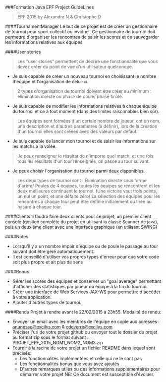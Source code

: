 ###Formation Java EPF Project GuideLines
>EPF 2015 by Alexandre N & Christophe D

####TournamentManager
Le but de ce projet est de créer un gestionnaire de tournoi pour sport collectif ou inviduel. Ce gestionnaire de tournoi doit permettre d'organiser les rencontres de saisir les scores et de sauvegarder les informations relatives aux équipes.

####User stories
>Les "user stories" permettent de décrire une fonctionnalité que vous devez créer du point de vue d'un utilisateur quelconque.

* Je suis capable de créer un nouveau tournoi en choisissant le nombre d'équipe et l'organisation de celui-ci.
>2 types d'organisation de tournoi doivent être créer au minimum : élimination directe ou phase de poule/ phase finale.

* Je suis capable de modifier les informations relatives à chaque équipe du tournoi et ce à tout moment (dans des limites raisonnables bien sûr).
>Les équipes sont formées d'un certain nombre de joueur, ont un nom, une description et d'autres paramètres (à définir), lors de la création d'un tournoi elles sont créées avec des valeurs par défaut.

* Je suis capable de lancer mon tournoi et de saisir les informations sur les matchs à la volée.
>Je peux renseigner le résultat de n'importe quel match, et une fois tous les résultats d'un tour renseignés, on passe au tour suivant.

* Je peux choisir l'organisation du tournoi parmi deux disponibles.
>Les deux types de tournoi sont : 
Élimination directe sous forme d'arbre/
Poules de 4 équipes, toutes les équipes se rencontrent et les deux meilleures continuent le tournoi. (Une victoire vaut trois points, un nul un point, et une défaite zéro)
La sélection des équipes pour les rencontres à chaque tour peut être définie initialement ou tirée au hasard à chaque tour.

####Clients
Il faudra faire deux clients pour ce projet, un premier client console (gestion complète du projet en utilisant la classe Scanner de java), puis un deuxième client avec une interface graphique (en utilisant SWING)

####Notes
* Lorsqu'il y a un nombre impair d'équipe ou de poule le passage au tour suivant doit être géré automatiquement.
* Il est conseillé d'utiliser vos propres types d'erreur pour que votre code soit plus propre et ait plus de sens

####Bonus
* Gérer les scores des équipes et conserver un "goal average" permettant d'afficher des statistiques par joueur ou équipe à la fin du tournoi.
* Créer une interface de Web Services JAX-WS pour permettre d'accéder à votre application.
* Ajouter d'autres types de tournoi.

####Rendu
Projet à rendre avant le 22/02/2015 à 23h55.
Modalité de rendu:
* Envoyer un email avec les membres de l'équipe en copie aux adresses : anunesse@excilys.com & cdeverre@excilys.com
* Préciser l'url de votre projet github ou envoyer tout le dossier du projet au format zip sous le format suivant : PROJET_EPF_2015_NOM1_NOM2_NOM3.zip
* Fournir à la racine de votre projet un fichier README dans lequel sont précisés:
    * Les fonctionnalités implémentées et celle qui ne le sont pas
    * Les fonctionnalités bonus que vous avez ajoutés
    * D'autres remarques utiles ou des informations supplémentaires pour démarrer votre projet
NB: Ce document est susceptible d'évoluer.